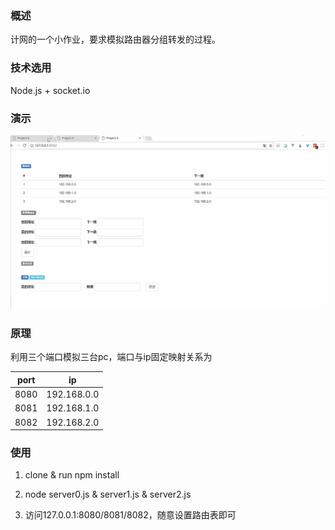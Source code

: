 ### 概述

计网的一个小作业，要求模拟路由器分组转发的过程。

### 技术选用

Node.js + socket.io

### 演示

![](https://github.com/LanticGan/router-simulation/blob/master/preview.gif)

### 原理

利用三个端口模拟三台pc，端口与ip固定映射关系为

| port | ip |
| :------:  | :------: |
| 8080 | 192.168.0.0 |
| 8081 | 192.168.1.0 |
| 8082 | 192.168.2.0 |

### 使用

1. clone & run npm install

2. node server0.js & server1.js & server2.js 

3. 访问127.0.0.1:8080/8081/8082，随意设置路由表即可

